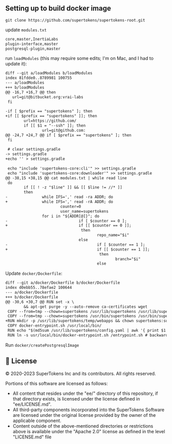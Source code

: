 ## Setting up to build docker image
`git clone https://github.com/supertokens/supertokens-root.git`

update `modules.txt`
```txt
core,master,InertiaLabs
plugin-interface,master
postgresql-plugin,master
```

run `loadModules` (this may require some edits; I'm on Mac, and I had to update it):
```txt
diff --git a/loadModules b/loadModules
index 81fdde0..8789981 100755
--- a/loadModules
+++ b/loadModules
@@ -16,7 +16,7 @@ then
   url=git@bitbucket.org:vrai-labs
 fi
 
-if [ $prefix == "supertokens" ]; then
+if [[ $prefix == "supertokens" ]]; then
        url=https://github.com/
        if [[ $1 = "--ssh" ]]; then
                url=git@github.com:
@@ -24,7 +24,7 @@ if [ $prefix == "supertokens" ]; then
 fi
 
 # clear settings.gradle
-> settings.gradle
+echo '' > settings.gradle
 
 echo "include 'supertokens-core:cli'" >> settings.gradle
 echo "include 'supertokens-core:downloader'" >> settings.gradle
@@ -38,15 +38,15 @@ cat modules.txt | while read line
 do
        if [[ ! -z "$line" ]] && [[ $line != //* ]]
        then
-               while IFS=',' read -ra ADDR; do
+               while IFS=',' read -rA ADDR; do
                        counter=0
                        user_name=supertokens
                for i in "${ADDR[@]}"; do
-                               if [ $counter == 0 ];
+                               if [[ $counter == 0 ]];
                                 then
                                        repo_name="$i"
                                else
-                                       if [ $counter == 1 ];
+                                       if [[ $counter == 1 ]];
                                         then
                                                branch="$i"
                                        else
```
Update `docker/Dockerfile`:
```txt
diff --git a/docker/Dockerfile b/docker/Dockerfile
index d0ebb55..78efae2 100644
--- a/docker/Dockerfile
+++ b/docker/Dockerfile
@@ -30,6 +30,7 @@ RUN set -x \
        && apt-get purge -y --auto-remove ca-certificates wget
 COPY --from=tmp --chown=supertokens /usr/lib/supertokens /usr/lib/supertokens
 COPY --from=tmp --chown=supertokens /usr/bin/supertokens /usr/bin/supertokens
+RUN mkdir -p /usr/lib/supertokens/temp/webapps && chown supertokens:supertokens /usr/lib/supertokens/temp && chown supertokens:supertokens /usr/lib/supertokens/temp/webapps
 COPY docker-entrypoint.sh /usr/local/bin/
 RUN echo "$(md5sum /usr/lib/supertokens/config.yaml | awk '{ print $1 }')" >> /CONFIG_HASH
 RUN ln -s usr/local/bin/docker-entrypoint.sh /entrypoint.sh # backwards compat
 ```
 Run `docker/createPostgresqlImage`
 
## 📝 License

&copy; 2020-2023 SuperTokens Inc and its contributors. All rights reserved.

Portions of this software are licensed as follows:

* All content that resides under the "ee/" directory of this repository, if that directory exists, is licensed under the
  license defined in "ee/LICENSE.md".
* All third-party components incorporated into the SuperTokens Software are licensed under the original license provided
  by the owner of the applicable component.
* Content outside of the above-mentioned directories or restrictions above is available under the "Apache 2.0"
  license as defined in the level "LICENSE.md" file
